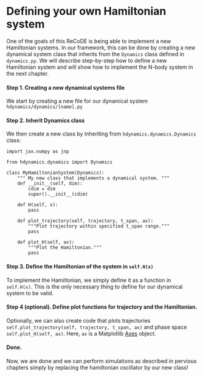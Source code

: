 # Defining your own Hamiltonian system

One of the goals of this ReCoDE is being able to implement a new Hamiltonian systems. In our framework, this can be done by creating a new
dynamical system class that inherits from the `Dynamics` class defined in `dynamics.py`. We will describe step-by-step how to define a new Hamiltonian system and will show how to implement the N-body system in the next chapter.


#### Step 1. Creating a new dynamical systems file

We start by creating a new file for our dynamical system `hdynamics/dynamics/[name].py`

#### Step 2. Inherit Dynamics class

We then create a new class by inheriting from `hdynamics.dynamics.Dynamics` class:

```
import jax.numpy as jnp

from hdynamics.dynamics import Dynamics

class MyHamiltonianSystem(Dynamics):
    """ My new class that implements a dynamical system. """
    def __init__(self, dim):
        cdim = dim
        super().__init__(cdim)

    def H(self, x):
        pass

    def plot_trajectory(self, trajectory, t_span, ax):
        """Plot trajectory within specified t_span range."""
        pass

    def plot_H(self, ax):
        """Plot the Hamiltonian."""
        pass

```

#### Step 3. Define the Hamiltonian of the system in `self.H(x)`

To implement the Hamiltonian, we simply define it as a function in `self.H(x)`.
This is the only necessary thing to define for our dynamical system to be valid.

#### Step 4 (optional). Define plot functions for trajectory and the Hamiltonian.

Optionally, we can also create code that plots trajectories `self.plot_trajectory(self, trajectory, t_span, ax)` and phase space `self.plot_H(self, ax)`. Here, `ax` is a Matplotlib <a href="https://matplotlib.org/stable/api/axes_api.html">Axes</a> object.

#### Done.

Now, we are done and we can perform simulations as described in pervious chapters simply by replacing the hamiltonian oscillator by our new class!